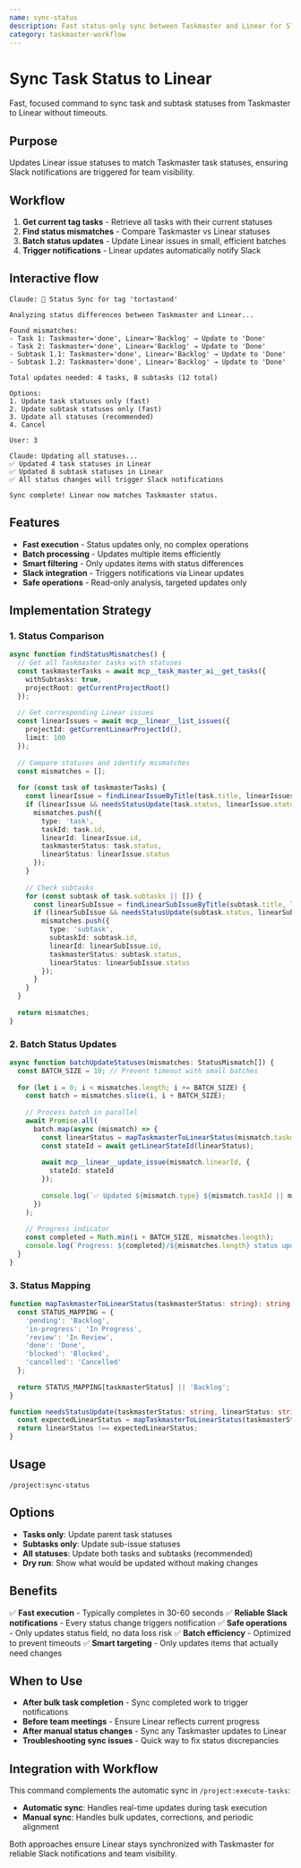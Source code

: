 ```yaml
---
name: sync-status
description: Fast status-only sync between Taskmaster and Linear for Slack notifications
category: taskmaster-workflow
---
```


# Sync Task Status to Linear

Fast, focused command to sync task and subtask statuses from Taskmaster to Linear without timeouts.

## Purpose

Updates Linear issue statuses to match Taskmaster task statuses, ensuring Slack notifications are triggered for team visibility.

## Workflow

1. **Get current tag tasks** - Retrieve all tasks with their current statuses
2. **Find status mismatches** - Compare Taskmaster vs Linear statuses  
3. **Batch status updates** - Update Linear issues in small, efficient batches
4. **Trigger notifications** - Linear updates automatically notify Slack

## Interactive flow

```
Claude: 🔄 Status Sync for tag 'tortastand'

Analyzing status differences between Taskmaster and Linear...

Found mismatches:
- Task 1: Taskmaster='done', Linear='Backlog' → Update to 'Done'
- Task 2: Taskmaster='done', Linear='Backlog' → Update to 'Done'  
- Subtask 1.1: Taskmaster='done', Linear='Backlog' → Update to 'Done'
- Subtask 1.2: Taskmaster='done', Linear='Backlog' → Update to 'Done'

Total updates needed: 4 tasks, 8 subtasks (12 total)

Options:
1. Update task statuses only (fast)
2. Update subtask statuses only (fast)
3. Update all statuses (recommended)
4. Cancel

User: 3

Claude: Updating all statuses...
✅ Updated 4 task statuses in Linear
✅ Updated 8 subtask statuses in Linear
✅ All status changes will trigger Slack notifications

Sync complete! Linear now matches Taskmaster status.
```

## Features

- **Fast execution** - Status updates only, no complex operations
- **Batch processing** - Updates multiple items efficiently  
- **Smart filtering** - Only updates items with status differences
- **Slack integration** - Triggers notifications via Linear updates
- **Safe operations** - Read-only analysis, targeted updates only

## Implementation Strategy

### **1. Status Comparison**
```typescript
async function findStatusMismatches() {
  // Get all Taskmaster tasks with statuses
  const taskmasterTasks = await mcp__task_master_ai__get_tasks({
    withSubtasks: true,
    projectRoot: getCurrentProjectRoot()
  });
  
  // Get corresponding Linear issues
  const linearIssues = await mcp__linear__list_issues({
    projectId: getCurrentLinearProjectId(),
    limit: 100
  });
  
  // Compare statuses and identify mismatches
  const mismatches = [];
  
  for (const task of taskmasterTasks) {
    const linearIssue = findLinearIssueByTitle(task.title, linearIssues);
    if (linearIssue && needsStatusUpdate(task.status, linearIssue.status)) {
      mismatches.push({
        type: 'task',
        taskId: task.id,
        linearId: linearIssue.id,
        taskmasterStatus: task.status,
        linearStatus: linearIssue.status
      });
    }
    
    // Check subtasks
    for (const subtask of task.subtasks || []) {
      const linearSubIssue = findLinearSubIssueByTitle(subtask.title, linearIssues);
      if (linearSubIssue && needsStatusUpdate(subtask.status, linearSubIssue.status)) {
        mismatches.push({
          type: 'subtask',
          subtaskId: subtask.id,
          linearId: linearSubIssue.id,
          taskmasterStatus: subtask.status,
          linearStatus: linearSubIssue.status
        });
      }
    }
  }
  
  return mismatches;
}
```

### **2. Batch Status Updates**
```typescript
async function batchUpdateStatuses(mismatches: StatusMismatch[]) {
  const BATCH_SIZE = 10; // Prevent timeout with small batches
  
  for (let i = 0; i < mismatches.length; i += BATCH_SIZE) {
    const batch = mismatches.slice(i, i + BATCH_SIZE);
    
    // Process batch in parallel
    await Promise.all(
      batch.map(async (mismatch) => {
        const linearStatus = mapTaskmasterToLinearStatus(mismatch.taskmasterStatus);
        const stateId = await getLinearStateId(linearStatus);
        
        await mcp__linear__update_issue(mismatch.linearId, {
          stateId: stateId
        });
        
        console.log(`✅ Updated ${mismatch.type} ${mismatch.taskId || mismatch.subtaskId} to ${linearStatus}`);
      })
    );
    
    // Progress indicator
    const completed = Math.min(i + BATCH_SIZE, mismatches.length);
    console.log(`Progress: ${completed}/${mismatches.length} status updates completed`);
  }
}
```

### **3. Status Mapping**
```typescript
function mapTaskmasterToLinearStatus(taskmasterStatus: string): string {
  const STATUS_MAPPING = {
    'pending': 'Backlog',
    'in-progress': 'In Progress',
    'review': 'In Review',
    'done': 'Done', 
    'blocked': 'Blocked',
    'cancelled': 'Cancelled'
  };
  
  return STATUS_MAPPING[taskmasterStatus] || 'Backlog';
}

function needsStatusUpdate(taskmasterStatus: string, linearStatus: string): boolean {
  const expectedLinearStatus = mapTaskmasterToLinearStatus(taskmasterStatus);
  return linearStatus !== expectedLinearStatus;
}
```

## Usage

```
/project:sync-status
```

## Options

- **Tasks only**: Update parent task statuses
- **Subtasks only**: Update sub-issue statuses  
- **All statuses**: Update both tasks and subtasks (recommended)
- **Dry run**: Show what would be updated without making changes

## Benefits

✅ **Fast execution** - Typically completes in 30-60 seconds
✅ **Reliable Slack notifications** - Every status change triggers notification
✅ **Safe operations** - Only updates status field, no data loss risk
✅ **Batch efficiency** - Optimized to prevent timeouts
✅ **Smart targeting** - Only updates items that actually need changes

## When to Use

- **After bulk task completion** - Sync completed work to trigger notifications
- **Before team meetings** - Ensure Linear reflects current progress
- **After manual status changes** - Sync any Taskmaster updates to Linear
- **Troubleshooting sync issues** - Quick way to fix status discrepancies

## Integration with Workflow

This command complements the automatic sync in `/project:execute-tasks`:

- **Automatic sync**: Handles real-time updates during task execution
- **Manual sync**: Handles bulk updates, corrections, and periodic alignment

Both approaches ensure Linear stays synchronized with Taskmaster for reliable Slack notifications and team visibility.